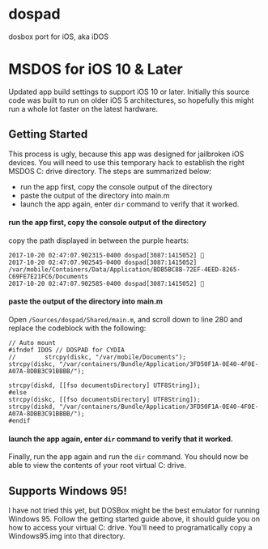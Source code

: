 dospad
======

dosbox port for iOS, aka iDOS
# MSDOS for iOS 10 & Later

Updated app build settings to support iOS 10 or later. Initially this source code was built to run on older iOS 5 architectures, so hopefully this might run a whole lot faster on the latest hardware. 


## Getting Started
This process is ugly, because this app was designed for jailbroken iOS devices.
You will need to use this temporary hack to establish the right MSDOS C: drive directory.
The steps are summarized below:
* run the app first, copy the console output of the directory
* paste the output of the directory into main.m
* launch the app again, enter `dir` command to verify that it worked.

#### run the app first, copy the console output of the directory
copy the path displayed in between the purple hearts:
```
2017-10-20 02:47:07.902315-0400 dospad[3087:1415052] 💜
2017-10-20 02:47:07.902545-0400 dospad[3087:1415052] /var/mobile/Containers/Data/Application/BDB5BC8B-72EF-4EED-8265-C69FE7E21FC6/Documents
2017-10-20 02:47:07.902585-0400 dospad[3087:1415052] 💜
```
#### paste the output of the directory into main.m
Open `/Sources/dospad/Shared/main.m`, and scroll down to line 280 and replace the codeblock
with the following:
```
// Auto mount
#ifndef IDOS // DOSPAD for CYDIA
//        strcpy(diskc, "/var/mobile/Documents");
strcpy(diskc, "/var/containers/Bundle/Application/3FD50F1A-0E40-4F0E-A07A-8DBB3C91BBBB/");

strcpy(diskd, [[fso documentsDirectory] UTF8String]);
#else
strcpy(diskc, [[fso documentsDirectory] UTF8String]);
strcpy(diskd, "/var/containers/Bundle/Application/3FD50F1A-0E40-4F0E-A07A-8DBB3C91BBBB/");
#endif
```

#### launch the app again, enter `dir` command to verify that it worked.
Finally, run the app again and run the `dir` command. You should now be able
to view the contents of your root virtual C: drive.

## Supports Windows 95!
I have not tried this yet, but DOSBox might be the best emulator for running Windows 95.
Follow the getting started guide above, it should guide you on how to access your virtual
C: drive. You'll need to programatically copy a Windows95.img into that directory.
